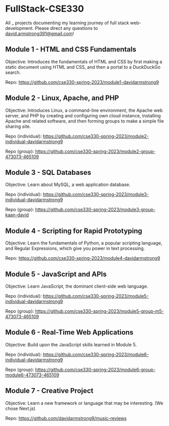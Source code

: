 # FullStack-CSE330
All _ projects documenting my learning journey of full stack web-development. Please direct any questions to david.armstrong391@gmail.com!

## Module 1 - HTML and CSS Fundamentals
Objective: Introduces the fundamentals of HTML and CSS by first making a static document using HTML and CSS, and then a portal to a DuckDuckGo search.

Repo: https://github.com/cse330-spring-2023/module1-davidarmstrong9

## Module 2 - Linux, Apache, and PHP
Objective: Introduces Linux, a command-line environment, the Apache web server, and PHP by creating and configuring own cloud instance, installing Apache and related software, and then forming groups to make a simple file sharing site.

Repo (individual): https://github.com/cse330-spring-2023/module2-individual-davidarmstrong9

Repo (group): https://github.com/cse330-spring-2023/module2-group-473073-465109

## Module 3 - SQL Databases
Objective: Learn about MySQL, a web application database.

Repo (individual): https://github.com/cse330-spring-2023/module3-individual-davidarmstrong9

Repo (group): https://github.com/cse330-spring-2023/module3-group-kaan-david

## Module 4 - Scripting for Rapid Prototyping
Objective: Learn the fundamentals of Python, a popular scripting language, and Regular Expressions, which give you power in text processing.

Repo: https://github.com/cse330-spring-2023/module4-davidarmstrong9

## Module 5 - JavaScript and APIs
Objective: Learn JavaScript, the dominant client-side web language.

Repo (individual): https://github.com/cse330-spring-2023/module5-individual-davidarmstrong9

Repo (group): https://github.com/cse330-spring-2023/module5-group-m5-473073-465109

## Module 6 - Real-Time Web Applications
Objective: Build upon the JavaScript skills learned in Module 5.

Repo (individual): https://github.com/cse330-spring-2023/module6-individual-davidarmstrong9

Repo (group): https://github.com/cse330-spring-2023/module6-group-module6-473073-465109

## Module 7 - Creative Project
Objective: Learn a new framework or language that may be interesting. (We chose Next.js)

Repo: https://github.com/davidarmstrong9/music-reviews
